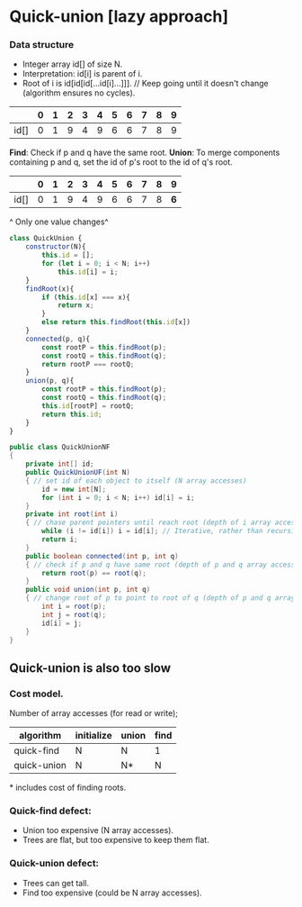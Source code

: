 # Quick-union [lazy approach]

### Data structure
- Integer array id[] of size N.
- Interpretation: id[i] is parent of i.
- Root of i is id[id[id[...id[i]...]]]. // Keep going until it doesn't change (algorithm ensures no cycles).

|    |0|1|2|3|4|5|6|7|8|9|
|----|-|-|-|-|-|-|-|-|-|-|
|id[]|0|1|9|4|9|6|6|7|8|9|

**Find**: Check if p and q have the same root.
**Union**: To merge components containing p and q, set the id of p's root to the id of q's root.

|    |0|1|2|3|4|5|6|7|8|9    |
|----|-|-|-|-|-|-|-|-|-|-----|
|id[]|0|1|9|4|9|6|6|7|8|**6**|
^ Only one value changes^

```js
class QuickUnion {
    constructor(N){
        this.id = [];
        for (let i = 0; i < N; i++)
            this.id[i] = i;
    }
    findRoot(x){
        if (this.id[x] === x){
            return x;
        }
        else return this.findRoot(this.id[x])
    }
    connected(p, q){
        const rootP = this.findRoot(p);
        const rootQ = this.findRoot(q);
        return rootP === rootQ;
    }
    union(p, q){
        const rootP = this.findRoot(p);
        const rootQ = this.findRoot(q);
        this.id[rootP] = rootQ;
        return this.id;
    }
}
```

```java
public class QuickUnionNF
{
    private int[] id;
    public QuickUnionUF(int N)
    { // set id of each object to itself (N array accesses)
        id = new int[N];
        for (int i = 0; i < N; i++) id[i] = i;
    }
    private int root(int i)
    { // chase parent pointers until reach root (depth of i array accesses)
        while (i != id[i]) i = id[i]; // Iterative, rather than recursive
        return i;
    }
    public boolean connected(int p, int q)
    { // check if p and q have same root (depth of p and q array accesses)
        return root(p) == root(q);
    }
    public void union(int p, int q)
    { // change root of p to point to root of q (depth of p and q array accesses)
        int i = root(p);
        int j = root(q);
        id[i] = j;
    }
}
```

## Quick-union is also too slow

### Cost model.
Number of array accesses (for read or write);

|algorithm  |initialize|union|find|
|-----------|----------|-----|----|
|quick-find |N         |N    |1   |
|quick-union|N         |N*   |N   |
\* includes cost of finding roots.

### Quick-find defect:
- Union too expensive (N array accesses).
- Trees are flat, but too expensive to keep them flat.

### Quick-union defect:
- Trees can get tall.
- Find too expensive (could be N array accesses).